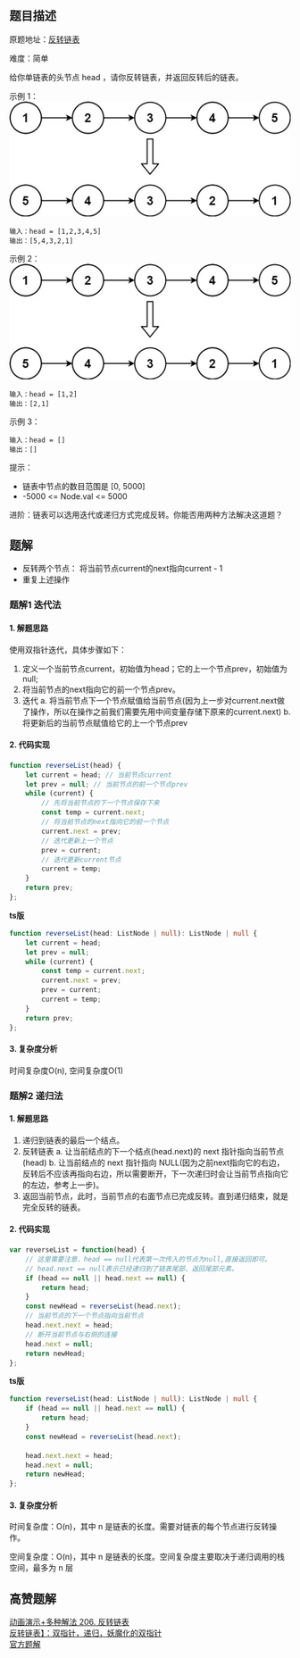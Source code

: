 ## 题目描述

原题地址：[反转链表](https://leetcode-cn.com/problems/reverse-linked-list/)

难度：简单

给你单链表的头节点 head ，请你反转链表，并返回反转后的链表。

示例 1：
![](../img/rev1ex1.jpeg)
```
输入：head = [1,2,3,4,5]
输出：[5,4,3,2,1]
```

示例 2：
![](../img/rev1ex1.jpeg)
```
输入：head = [1,2]
输出：[2,1]
```
示例 3：
```
输入：head = []
输出：[]
```

提示：
- 链表中节点的数目范围是 [0, 5000]
- -5000 <= Node.val <= 5000
 

进阶：链表可以选用迭代或递归方式完成反转。你能否用两种方法解决这道题？

## 题解
- 反转两个节点： 将当前节点current的next指向current - 1
- 重复上述操作

### 题解1 迭代法
#### 1. 解题思路
使用双指针迭代，具体步骤如下：
1. 定义一个当前节点current，初始值为head；它的上一个节点prev，初始值为null;
2. 将当前节点的next指向它的前一个节点prev。
3. 迭代
    a. 将当前节点下一个节点赋值给当前节点(因为上一步对current.next做了操作，所以在操作之前我们需要先用中间变量存储下原来的current.next)
    b. 将更新后的当前节点赋值给它的上一个节点prev

#### 2. 代码实现
```js
function reverseList(head) {
    let current = head; // 当前节点current
    let prev = null; // 当前节点的前一个节点prev
    while (current) {
        // 先将当前节点的下一个节点保存下来
        const temp = current.next;
        // 将当前节点的next指向它的前一个节点
        current.next = prev;
        // 迭代更新上一个节点
        prev = current;
        // 迭代更新current节点
        current = temp;
    }
    return prev;
};
```

**ts版**
```ts
function reverseList(head: ListNode | null): ListNode | null {
    let current = head;
    let prev = null;
    while (current) {
        const temp = current.next;
        current.next = prev;
        prev = current;
        current = temp;
    }
    return prev;
};
```

#### 3. 复杂度分析
时间复杂度O(n), 空间复杂度O(1)

### 题解2 递归法

#### 1. 解题思路
1. 递归到链表的最后一个结点。
2. 反转链表
    a. 让当前结点的下一个结点(head.next)的 next 指针指向当前节点(head)
    b. 让当前结点的 next 指针指向 NULL(因为之前next指向它的右边，反转后不应该再指向右边，所以需要断开，下一次递归时会让当前节点指向它的左边，参考上一步)。
3. 返回当前节点，此时，当前节点的右面节点已完成反转。直到递归结束，就是完全反转的链表。

#### 2. 代码实现
```js
var reverseList = function(head) {
    // 这里需要注意，head == null代表第一次传入的节点为null,直接返回即可。
    // head.next == null表示已经递归到了链表尾部，返回尾部元素。
    if (head == null || head.next == null) {
        return head;
    }
    const newHead = reverseList(head.next);
    // 当前节点的下一个节点指向当前节点
    head.next.next = head;
    // 断开当前节点与右侧的连接
    head.next = null;
    return newHead;
};
```

**ts版**
```ts
function reverseList(head: ListNode | null): ListNode | null {
    if (head == null || head.next == null) {
        return head;
    }
    const newHead = reverseList(head.next);

    head.next.next = head;
    head.next = null;
    return newHead;
};
```

#### 3. 复杂度分析
时间复杂度：O(n)，其中 n 是链表的长度。需要对链表的每个节点进行反转操作。

空间复杂度：O(n)，其中 n 是链表的长度。空间复杂度主要取决于递归调用的栈空间，最多为 n 层

## 高赞题解
[动画演示+多种解法 206. 反转链表](https://leetcode-cn.com/problems/reverse-linked-list/solution/dong-hua-yan-shi-206-fan-zhuan-lian-biao-by-user74/)  
[反转链表】：双指针，递归，妖魔化的双指针](https://leetcode-cn.com/problems/reverse-linked-list/solution/fan-zhuan-lian-biao-shuang-zhi-zhen-di-gui-yao-mo-/)  
[官方题解](https://leetcode-cn.com/problems/reverse-linked-list/solution/fan-zhuan-lian-biao-by-leetcode-solution-d1k2/)  